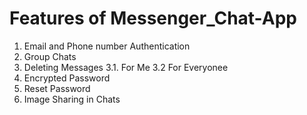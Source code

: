 # Features of Messenger_Chat-App
1. Email and Phone number Authentication
2. Group Chats
3. Deleting Messages
   3.1. For Me
   3.2 For Everyonee
4. Encrypted Password
5. Reset Password
6. Image Sharing in Chats   
      
